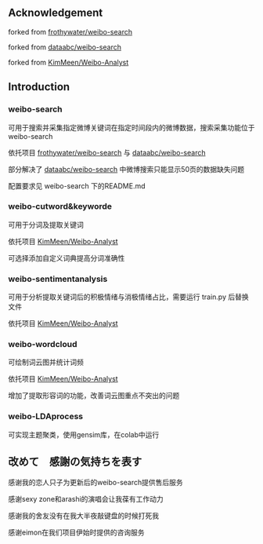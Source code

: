 ## Acknowledgement

forked from [frothywater/weibo-search](https://github.com/frothywater/weibo-search)

forked from [dataabc/weibo-search](https://github.com/dataabc/weibo-search)

forked from [KimMeen/Weibo-Analyst](https://github.com/KimMeen/Weibo-Analyst)

## Introduction

### weibo-search

可用于搜索并采集指定微博关键词在指定时间段内的微博数据，搜索采集功能位于 weibo-search

依托项目 [frothywater/weibo-search](https://github.com/frothywater/weibo-search) 与 [dataabc/weibo-search](https://github.com/dataabc/weibo-search)

部分解决了 [dataabc/weibo-search](https://github.com/dataabc/weibo-search) 中微博搜索只能显示50页的数据缺失问题

配置要求见 weibo-search 下的README.md


### weibo-cutword&keyworde

可用于分词及提取关键词

依托项目 [KimMeen/Weibo-Analyst](https://github.com/KimMeen/Weibo-Analyst)

可选择添加自定义词典提高分词准确性

### weibo-sentimentanalysis

可用于分析提取关键词后的积极情绪与消极情绪占比，需要运行 train.py 后替换文件

依托项目 [KimMeen/Weibo-Analyst](https://github.com/KimMeen/Weibo-Analyst)


### weibo-wordcloud

可绘制词云图并统计词频

依托项目 [KimMeen/Weibo-Analyst](https://github.com/KimMeen/Weibo-Analyst)

增加了提取形容词的功能，改善词云图重点不突出的问题


### weibo-LDAprocess

可实现主题聚类，使用gensim库，在colab中运行




## 改めて　感謝の気持ちを表す

感谢我的恋人只子为更新后的weibo-search提供售后服务

感谢sexy zone和arashi的演唱会让我葆有工作动力

感谢我的舍友没有在我大半夜敲键盘的时候打死我

感谢eimon在我们项目伊始时提供的咨询服务



